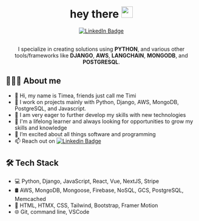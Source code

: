 <div id="header" align="center">
   <h1>
  hey there <img src="https://media.giphy.com/media/hvRJCLFzcasrR4ia7z/giphy.gif" width="30px"/>
  </h1>
  <div id="badges">
    <a href="https://www.linkedin.com/in/timea-pentek">
      <img src="https://img.shields.io/badge/LinkedIn-blue?style=for-the-badge&logo=linkedin&logoColor=white" alt="LinkedIn Badge"/>
    </a>
  </div>
 <br>
   <p> I specialize in creating solutions using <b>PYTHON</b>, and various other tools/frameworks like <b>DJANGO</b>, <b>AWS</b>, <b>LANGCHAIN</b>, <b>MONGODB</b>, and <b>POSTGRESQL</b>.</p>
</div>

<h2>👨🏻‍💻 About me</h2> 

- 👋 Hi, my name is Timea, friends just call me Timi
- 👀 I work on projects mainly with Python, Django, AWS, MongoDB, PostgreSQL, and Javascript.
- 🔭 I am very eager to further develop my skills with new technologies
- 🌱 I'm a lifelong learner and always looking for opportunities to grow my skills and knowledge
- 💞️ I’m excited about all things software and programming
- 📫 Reach out on [![Linkedin Badge](https://img.shields.io/badge/-LinkedIn-blue?style=flat&logo=Linkedin&logoColor=white)](https://www.linkedin.com/in/timea-pentek)

<h2>🛠 Tech Stack</h2> 

- 💻 Python, Django, JavaScript, React, Vue, NextJS, Stripe
- 🛢 AWS, MongoDB, Mongoose, Firebase, NoSQL, GCS, PostgreSQL, Memcached
- 💈 HTML, HTMX, CSS, Tailwind, Bootstrap, Framer Motion
- 🌐 Git, command line, VSCode
